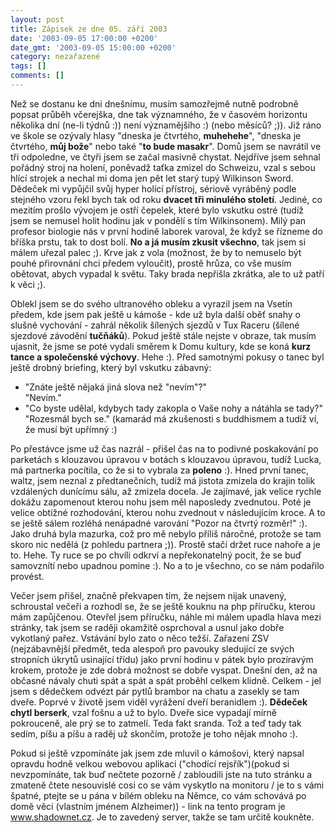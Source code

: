 ```yaml
---
layout: post
title: Zápisek ze dne 05. září 2003
date: '2003-09-05 17:00:00 +0200'
date_gmt: '2003-09-05 15:00:00 +0200'
category: nezařazené
tags: []
comments: []
---
```

<p>Než se dostanu ke dni dnešnímu, musím samozřejmě nutně podrobně popsat průběh včerejška, dne tak významného,  že v časovém horizontu několika dní (ne-li týdnů :)) není významějšího :) (nebo měsíců? ;)). Již ráno ve škole se ozývaly hlasy  "dneska je čtvrtého, <span style="font-weight:bold">muhehehe</span>", "dneska je čtvrtého, <span style="font-weight:bold">můj bože</span>"  nebo také "<span style="font-weight:bold">to bude masakr</span>". Domů jsem se navrátil  ve tři odpoledne, ve čtyři jsem se začal masivně chystat. Nejdříve jsem sehnal pořádný stroj na holení, poněvadž  taťka zmizel do Schweizu, vzal s sebou hlící strojek a nechal mi doma jen pět let starý tupý Wilkinson Sword.  Dědeček mi vypůjčil svůj hyper holící přístroj, sériově vyráběný podle stejného vzoru řekl bych tak od roku  <span style="font-weight:bold">dvacet tři minulého století</span>.  Jediné, co mezitím prošlo vývojem je ostří čepelek, které bylo vskutku ostré (tudíž jsem se nemusel  holit hodinu jak v pondělí s tím Wilkinsonem). Milý pan profesor biologie nás v první hodině laborek varoval,  že když se řízneme do bříška prstu, tak to dost bolí. <span style="font-weight:bold">No a já musím zkusit všechno</span>,  tak jsem si málem uřezal  palec ;). Krve jak z vola (možnost, že by to nemuselo být pouhé přirovnání chci předem vyloučit), prostě hrůza,  co vše musím obětovat, abych vypadal k světu. Taky brada nepřišla zkrátka, ale to už patří k věci ;).</p>
<p>Oblekl jsem se do svého ultranového obleku a vyrazil jsem na Vsetín předem, kde jsem pak ještě u kámoše -  kde už byla další oběť snahy o slušné vychování - zahrál několik šílených sjezdů v Tux Raceru (šílené sjezdové  závodění <span style="font-weight:bold">tučňáků</span>). Pokud ještě stále nejste v obraze, tak musím ujasnit, že jsme se poté vydali směrem  k Domu kultury, kde se koná <span style="font-weight:bold">kurz tance a společenské výchovy</span>. Hehe :). Před samotnými pokusy o tanec byl ještě  drobný briefing, který byl vskutku zábavný:</p>
<ul>
<li>"Znáte ještě nějaká jiná slova než "nevím"?"<br>  "Nevím."</li>
<li>"Co byste udělal, kdybych tady zakopla o Vaše nohy a nátáhla se tady?"<br>  "Rozesmál bych se." (kamarád má zkušenosti s buddhismem a tudíž ví, že musí být upřímný :)</li>
</ul>
<p>Po přestávce jsme už čas nazrál - přišel čas na to podivné poskakování po parketách s klouzavou úpravou  v botách s klouzavou úpravou, tudíž Lucka, má partnerka pocítila, co že si to vybrala za <span style="font-weight:bold">poleno</span> :). Hned  první tanec, waltz, jsem neznal z předtanečních, tudíž má jistota zmizela do krajin tolik vzdálených dunícímu  sálu, až zmizela docela. Je zajímavé, jak velice rychle dokážu zapomenout kterou nohu jsem měl naposledy zvednutou.  Poté je velice obtížné rozhodování, kterou nohu zvednout v následujícím kroce. A to se ještě sálem rozléhá  nenápadné varování "Pozor na čtvrtý rozměr!" :). Jako druhá byla mazurka, což pro mě nebylo příliš náročné,  protože se tam skoro nic nedělá (z pohledu partnera ;)). Prostě stačí držet ruce nahoře a je to. Hehe. Ty ruce se po chvíli odkrví  a nepřekonatelný pocit, že se buď samovznítí nebo upadnou pomine :). No a to je všechno, co se nám podařilo provést.  </p>
<p>Večer jsem přišel, značně překvapen tím, že nejsem nijak unavený, schroustal večeři a rozhodl se, že se  ještě kouknu na php příručku, kterou mám zapůjčenou. Otevřel jsem příručku, náhle mi málem upadla hlava  mezi stránky, tak jsem se raději okamžitě osprchoval a usnul jako dobře vykotlaný pařez. Vstávání bylo  zato o něco težší. Zařazení  ZSV (nejzábavnější předmět, teda alespoň pro pavouky sledující ze svých stropních úkrytů usinající třídu)  jako první hodinu v pátek bylo prozíravým krokem, protože je zde dobrá možnost se dobře vyspat. Dnešní den,  až na občasné návaly chuti spát a spát a spát proběhl celkem klidně. Celkem - jel jsem s dědečkem odvézt  pár pytlů brambor na chatu a zasekly se tam dveře. Poprvé v životě jsem viděl vyrážení dveří beranidlem :).  <span style="font-weight:bold">Dědeček chytl berserk</span>, vzal fošnu a už to bylo. Dveře sice vypadají mírně pokrouceně, ale prý se to zatmelí.  Teda fakt sranda. Tož a teď tady tak sedím, píšu a píšu a raděj už skončím, protože je toho nějak mnoho :).</p>
<p>Pokud si ještě vzpomínáte jak jsem zde mluvil o kámošovi, který napsal opravdu hodně velkou webovou aplikaci  ("chodící rejsřík")(pokud si nevzpomínáte, tak buď nečtete pozorně / zabloudili jste na tuto stránku a zmateně  čtete nesouvislé cosi co se vám vyskytlo na monitoru / je to s vámi špatné, ptejte se u pána v bílém obleku na Němce,  co vám schovává po domě věci (vlastním jménem Alzheimer)) - link na tento program je  <a href="http://www.shadownet.cz" target="_blank">www.shadownet.cz</a>. Je to zavedený server, takže se tam určitě  koukněte.</p>

